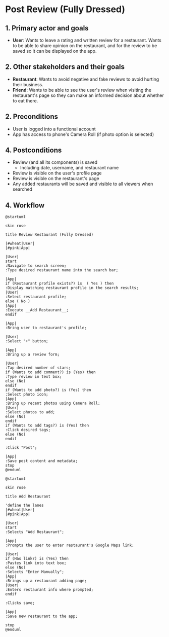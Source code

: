 # Post Review (Fully Dressed)

## 1. Primary actor and goals

* __User__: Wants to leave a rating and written review for a restaurant. Wants to be able to share opinion on the restaurant, and for the review to be saved so it can be displayed on the app.

## 2. Other stakeholders and their goals

* __Restaurant__: Wants to avoid negative and fake reviews to avoid hurting their business.
* __Friend__: Wants to be able to see the user's review when visiting the restaurant's page so they can make an informed decision about whether to eat there.


## 2. Preconditions

* User is logged into a functional account
* App has access to phone's Camera Roll (if photo option is selected)

## 4. Postconditions

* Review (and all its components) is saved
  * Including date, username, and restaurant name
* Review is visible on the user's profile page
* Review is visible on the restaurant's page
* Any added restaurants will be saved and visible to all viewers when searched

## 4. Workflow

```plantuml
@startuml

skin rose

title Review Restaurant (Fully Dressed)

|#wheat|User|
|#pink|App|

|User|
start
:Navigate to search screen;
:Type desired restaurant name into the search bar;

|App|
if (Restaurant profile exists?) is  ( Yes ) then
:Display matching restaurant profile in the search results;
|User|
:Select restaurant profile;
else ( No ) 
|App|
:Execute __Add Restaurant__;
endif

|App|
:Bring user to restaurant's profile;

|User|
:Select "+" button;

|App|
:Bring up a review form;

|User|
:Tap desired number of stars;
if (Wants to add comment?) is (Yes) then
:Type review in text box;
else (No)
endif
if (Wants to add photo?) is (Yes) then
:Select photo icon;
|App|
:Bring up recent photos using Camera Roll;
|User|
:Select photos to add;
else (No)
endif
if (Wants to add tags?) is (Yes) then
:Click desired tags;
else (No)
endif

:Click "Post";

|App|
:Save post content and metadata;
stop
@enduml
```

```plantuml
@startuml

skin rose

title Add Restaurant

'define the lanes
|#wheat|User|
|#pink|App|

|User|
start
:Selects "Add Restaurant";

|App|
:Prompts the user to enter restaurant's Google Maps link;

|User|
if (Has link?) is (Yes) then
:Pastes link into text box;
else (No)
:Selects "Enter Manually";
|App|
:Brings up a restaurant adding page;
|User|
:Enters restaurant info where prompted;
endif

:Clicks save;

|App|
:Save new restaurant to the app;

stop
@enduml
```


